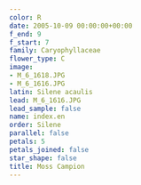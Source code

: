 ```yaml
---
color: R
date: 2005-10-09 00:00:00+00:00
f_end: 9
f_start: 7
family: Caryophyllaceae
flower_type: C
image:
- M_6_1618.JPG
- M_6_1616.JPG
latin: Silene acaulis
lead: M_6_1616.JPG
lead_sample: false
name: index.en
order: Silene
parallel: false
petals: 5
petals_joined: false
star_shape: false
title: Moss Campion
---
```

